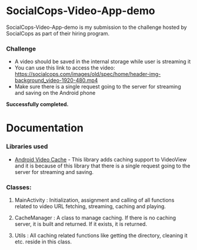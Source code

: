 # SocialCops-Video-App-demo
SocialCops-Video-App-demo is my submission to the challenge hosted by SocialCops as part of their hiring program.

### Challenge
- A video should be saved in the internal storage while user is streaming it 
- You can use this link to access the video: https://socialcops.com/images/old/spec/home/header-img-background_video-1920-480.mp4
- Make sure there is a single request going to the server for streaming and saving on the Android phone

**Successfully completed.**

# Documentation

### Libraries used 

- [Android Video Cache](https://github.com/danikula/AndroidVideoCache) - This library adds caching support to VideoView and it is because of this library that there is a single request going to the server for streaming and saving.

### Classes: 

1. MainActivity : Initialization, assignment and calling of all functions related to video URL fetching, streaming, caching and playing.

2. CacheManager : A class to manage caching. If there is no caching server, it is built and returned. If it exists, it is returned.

3. Utils : All caching related functions like getting the directory, cleaning it etc. reside in this class.
